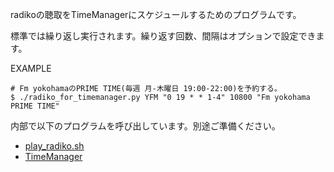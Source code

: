 radikoの聴取をTimeManagerにスケジュールするためのプログラムです。

標準では繰り返し実行されます。繰り返す回数、間隔はオプションで設定できます。

EXAMPLE  
```
# Fm yokohamaのPRIME TIME(毎週 月-木曜日 19:00-22:00)を予約する。
$ ./radiko_for_timemanager.py YFM "0 19 * * 1-4" 10800 "Fm yokohama PRIME TIME"
```

内部で以下のプログラムを呼び出しています。別途ご準備ください。
- [play_radiko.sh](https://gist.github.com/ihsoy-s/5292735#file-play_radiko-sh)
- [TimeManager](https://github.com/ll0s0ll/TimeManager )